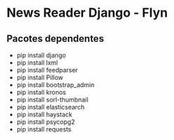 # News Reader Django - Flyn

## Pacotes dependentes

* pip install django
* pip install lxml
* pip install feedparser
* pip install Pillow
* pip install bootstrap_admin
* pip install kronos
* pip install sorl-thumbnail
* pip install elasticsearch
* pip install haystack
* pip install psycopg2
* pip install requests